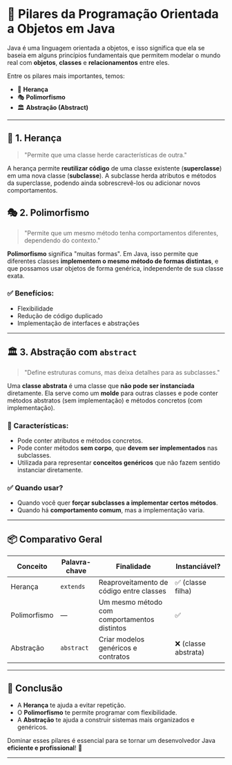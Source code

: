 # 🌟 Pilares da Programação Orientada a Objetos em Java

Java é uma linguagem orientada a objetos, e isso significa que ela se baseia em alguns princípios fundamentais que permitem modelar o mundo real com **objetos**, **classes** e **relacionamentos** entre eles.

Entre os pilares mais importantes, temos:

- 🧬 **Herança**
- 🎭 **Polimorfismo**
- 🏛️ **Abstração (Abstract)**

---

## 🧬 1. Herança

> "Permite que uma classe herde características de outra."

A herança permite **reutilizar código** de uma classe existente (**superclasse**) em uma nova classe (**subclasse**). A subclasse herda atributos e métodos da superclasse, podendo ainda sobrescrevê-los ou adicionar novos comportamentos.


## 🎭 2. Polimorfismo

> "Permite que um mesmo método tenha comportamentos diferentes, dependendo do contexto."

**Polimorfismo** significa "muitas formas". Em Java, isso permite que diferentes classes **implementem o mesmo método de formas distintas**, e que possamos usar objetos de forma genérica, independente de sua classe exata.

### ✅ Benefícios:
- Flexibilidade
- Redução de código duplicado
- Implementação de interfaces e abstrações

---

## 🏛️ 3. Abstração com `abstract`

> "Define estruturas comuns, mas deixa detalhes para as subclasses."

Uma **classe abstrata** é uma classe que **não pode ser instanciada** diretamente. Ela serve como um **molde** para outras classes e pode conter métodos abstratos (sem implementação) e métodos concretos (com implementação).


### 📌 Características:
- Pode conter atributos e métodos concretos.
- Pode conter métodos **sem corpo**, que **devem ser implementados** nas subclasses.
- Utilizada para representar **conceitos genéricos** que não fazem sentido instanciar diretamente.

### ✅ Quando usar?
- Quando você quer **forçar subclasses a implementar certos métodos**.
- Quando há **comportamento comum**, mas a implementação varia.

---

## 📦 Comparativo Geral

| Conceito     | Palavra-chave  | Finalidade                                 | Instanciável? |
|--------------|----------------|---------------------------------------------|----------------|
| Herança      | `extends`      | Reaproveitamento de código entre classes    | ✅ (classe filha) |
| Polimorfismo | —              | Um mesmo método com comportamentos distintos| ✅              |
| Abstração    | `abstract`     | Criar modelos genéricos e contratos         | ❌ (classe abstrata) |

---


## 🚀 Conclusão

- A **Herança** te ajuda a evitar repetição.
- O **Polimorfismo** te permite programar com flexibilidade.
- A **Abstração** te ajuda a construir sistemas mais organizados e genéricos.

Dominar esses pilares é essencial para se tornar um desenvolvedor Java **eficiente e profissional**! 💪

---
